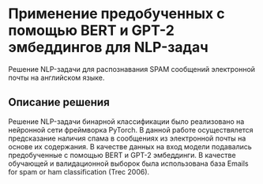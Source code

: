 # Применение предобученных с помощью BERT и GPT-2 эмбеддингов для NLP-задач
Решение NLP-задачи для распознавания SPAM сообщений электронной почты на английском языке.

## Описание решения

Решение NLP-задачи бинарной классификации было реализовано на нейронной сети фреймворка PyTorch. 
В данной работе осуществялется предсказание наличия спама в сообщениях из электронной почты на основе их содержания.
В качестве данных на вход модели подавались предобученные с помощью BERT и GPT-2 эмбеддинги.
В качестве обучающей и валидационной выборок была использована база Emails for spam or ham classification (Trec 2006).
